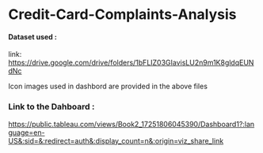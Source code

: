 # Credit-Card-Complaints-Analysis

#### Dataset used :
link: https://drive.google.com/drive/folders/1bFLIZ03GIavisLU2n9m1K8gldqEUNdNc

Icon images used in dashbord are provided in the above files


### Link to the Dahboard :
https://public.tableau.com/views/Book2_17251806045390/Dashboard1?:language=en-US&:sid=&:redirect=auth&:display_count=n&:origin=viz_share_link
